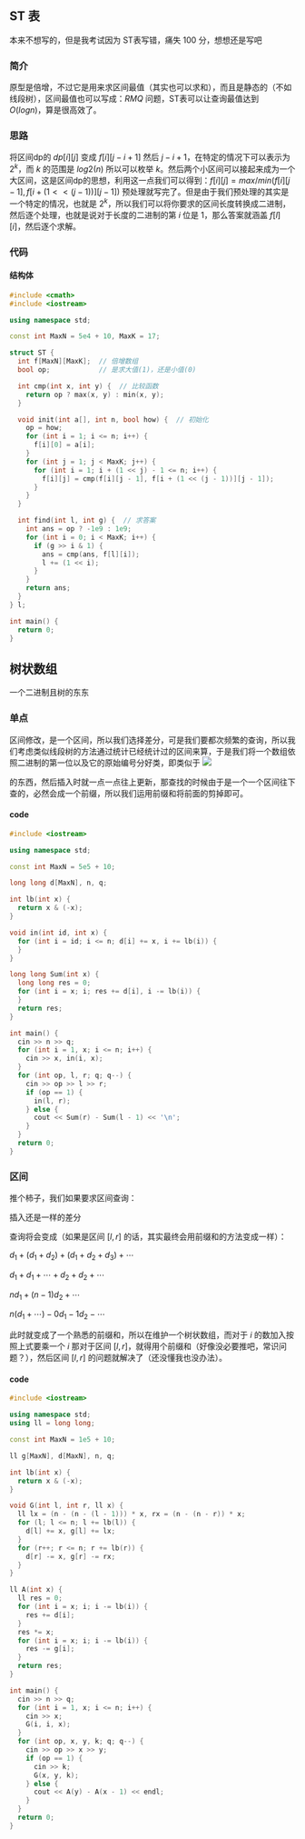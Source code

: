 ## ST 表
本来不想写的，但是我考试因为 ST表写错，痛失 $100$ 分，想想还是写吧
### 简介
原型是倍增，不过它是用来求区间最值（其实也可以求和），而且是静态的（不如线段树），区间最值也可以写成：$RMQ$ 问题，ST表可以让查询最值达到 $O(logn)$，算是很高效了。
### 思路
将区间dp的 $dp[i][j]$ 变成 $f[i][j - i + 1]$ 然后
$j - i + 1$，在特定的情况下可以表示为 $2^k$，而 $k$ 的范围是 $log2(n)$ 所以可以枚举 $k$。然后两个小区间可以接起来成为一个大区间，这是区间dp的思想，利用这一点我们可以得到：$f[i][j] = max/min(f[i][j - 1], f[i + (1 << (j - 1))][j - 1])$ 预处理就写完了。但是由于我们预处理的其实是一个特定的情况，也就是 $2^k$，所以我们可以将你要求的区间长度转换成二进制，然后逐个处理，也就是说对于长度的二进制的第 $i$ 位是 $1$，那么答案就涵盖 $f[l][i]$，然后逐个求解。
### 代码
#### 结构体
```cpp
#include <cmath>
#include <iostream>

using namespace std;

const int MaxN = 5e4 + 10, MaxK = 17;

struct ST {
  int f[MaxN][MaxK];  // 倍增数组
  bool op;            // 是求大值(1)，还是小值(0)

  int cmp(int x, int y) {  // 比较函数
    return op ? max(x, y) : min(x, y);
  }

  void init(int a[], int n, bool how) {  // 初始化
    op = how;
    for (int i = 1; i <= n; i++) {
      f[i][0] = a[i];
    }
    for (int j = 1; j < MaxK; j++) {
      for (int i = 1; i + (1 << j) - 1 <= n; i++) {
        f[i][j] = cmp(f[i][j - 1], f[i + (1 << (j - 1))][j - 1]);
      }
    }
  }

  int find(int l, int g) {  // 求答案
    int ans = op ? -1e9 : 1e9;
    for (int i = 0; i < MaxK; i++) {
      if (g >> i & 1) {
        ans = cmp(ans, f[l][i]);
        l += (1 << i);
      }
    }
    return ans;
  }
} l;

int main() {
  return 0;
}
```
## 树状数组
一个二进制且树的东东
### 单点
区间修改，是一个区间，所以我们选择差分，可是我们要都次频繁的查询，所以我们考虑类似线段树的方法通过统计已经统计过的区间来算，于是我们将一个数组依照二进制的第一位以及它的原始编号分好类，即类似于
![](https://img2024.cnblogs.com/blog/2903414/202403/2903414-20240320223553187-956986045.png)

的东西，然后插入时就一点一点往上更新，那查找的时候由于是一个一个区间往下查的，必然会成一个前缀，所以我们运用前缀和将前面的剪掉即可。
#### code
```cpp
#include <iostream>

using namespace std;

const int MaxN = 5e5 + 10;

long long d[MaxN], n, q;

int lb(int x) {
  return x & (-x);
}

void in(int id, int x) {
  for (int i = id; i <= n; d[i] += x, i += lb(i)) {
  }
}

long long Sum(int x) {
  long long res = 0;
  for (int i = x; i; res += d[i], i -= lb(i)) {
  }
  return res;
}

int main() {
  cin >> n >> q;
  for (int i = 1, x; i <= n; i++) {
    cin >> x, in(i, x);
  }
  for (int op, l, r; q; q--) {
    cin >> op >> l >> r;
    if (op == 1) {
      in(l, r);
    } else {
      cout << Sum(r) - Sum(l - 1) << '\n';
    }
  }
  return 0;
}
```
### 区间
推个柿子，我们如果要求区间查询：

插入还是一样的差分

查询将会变成（如果是区间 $[l,r]$ 的话，其实最终会用前缀和的方法变成一样）：

$d_1+(d_1+d_2)+(d_1+d_2+d_3)+\cdots$

$d_1+d_1+\cdots+d_2+d_2+\cdots$

$nd_1+(n-1)d_2+\cdots$

$n(d_1+\cdots)-0d_1-1d_2-\cdots$

此时就变成了一个熟悉的前缀和，所以在维护一个树状数组，而对于 $i$ 的数加入按照上式要乘一个 $i$ 那对于区间 $[l, r]$，就得用个前缀和（好像没必要推吧，常识问题？），然后区间 $[l,r]$ 的问题就解决了（还没懂我也没办法）。
#### code
```cpp
#include <iostream>

using namespace std;
using ll = long long;

const int MaxN = 1e5 + 10;

ll g[MaxN], d[MaxN], n, q;

int lb(int x) {
  return x & (-x);
}

void G(int l, int r, ll x) {
  ll lx = (n - (n - (l - 1))) * x, rx = (n - (n - r)) * x;
  for (l; l <= n; l += lb(l)) {
    d[l] += x, g[l] += lx;
  }
  for (r++; r <= n; r += lb(r)) {
    d[r] -= x, g[r] -= rx;
  }
}

ll A(int x) {
  ll res = 0;
  for (int i = x; i; i -= lb(i)) {
    res += d[i];
  }
  res *= x;
  for (int i = x; i; i -= lb(i)) {
    res -= g[i];
  }
  return res;
} 

int main() {
  cin >> n >> q;
  for (int i = 1, x; i <= n; i++) {
    cin >> x;
    G(i, i, x);
  }
  for (int op, x, y, k; q; q--) {
    cin >> op >> x >> y;
    if (op == 1) {
      cin >> k;
      G(x, y, k);
    } else {
      cout << A(y) - A(x - 1) << endl;
    }
  }
  return 0;
}
```
